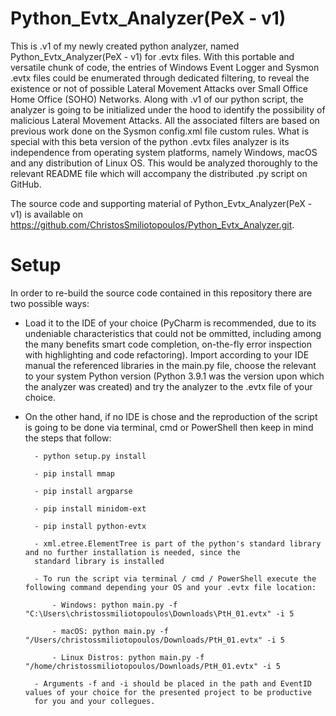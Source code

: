 # Python_Evtx_Analyzer(PeX - v1)

This is .v1 of my newly created python analyzer, named Python_Evtx_Analyzer(PeX - v1) for .evtx files. With this
portable and versatile chunk of code, the entries of Windows Event Logger and Sysmon .evtx files could be
enumerated through dedicated filtering, to reveal the existence or not of possible Lateral Movement Attacks over Small 
Office Home Office (SOHO) Networks. Along with .v1 of our python script, the analyzer is going to be initialized under 
the hood to identify the possibility of malicious Lateral Movement Attacks. All the associated filters are based on 
previous work done on the Sysmon config.xml file custom rules. What is special with this beta version of the python .evtx 
files analyzer is its independence from operating system platforms, namely Windows, macOS and any distribution of Linux OS. 
This would be analyzed thoroughly to the relevant README file which will accompany the distributed .py script on GitHub.

The source code and supporting material of Python_Evtx_Analyzer(PeX - v1) is available on 
https://github.com/ChristosSmiliotopoulos/Python_Evtx_Analyzer.git.

# Setup 

In order to re-build the source code contained in this repository there are two possible ways:

- Load it to the IDE of your choice (PyCharm is recommended, due to its undeniable characteristics that could not be
ommitted, including among the many benefits smart code completion, on-the-fly error inspection with highlighting and 
code refactoring). Import according to your IDE manual the referenced libraries in the main.py file, choose the relevant
to your system Python version (Python 3.9.1 was the version upon which the analyzer was created) and try the analyzer to the 
.evtx file of your choice.

- On the other hand, if no IDE is chose and the reproduction of the script is going to be done via terminal, cmd or 
PowerShell then keep in mind the steps that follow:
		
		- python setup.py install
		
		- pip install mmap
		
		- pip install argparse
				
		- pip install minidom-ext
		
		- pip install python-evtx
		
		- xml.etree.ElementTree is part of the python's standard library and no further installation is needed, since the 
		standard library is installed
		
		- To run the script via terminal / cmd / PowerShell execute the following command depending your OS and your .evtx file location:
		
			- Windows: python main.py -f "C:\Users\christossmiliotopoulos\Downloads\PtH_01.evtx" -i 5
			
			- macOS: python main.py -f "/Users/christossmiliotopoulos/Downloads/PtH_01.evtx" -i 5
			
			- Linux Distros: python main.py -f "/home/christossmiliotopoulos/Downloads/PtH_01.evtx" -i 5
			
		- Arguments -f and -i should be placed in the path and EventID values of your choice for the presented project to be productive 
		for you and your collegues. 

